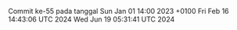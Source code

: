 Commit ke-55 pada tanggal Sun Jan 01 14:00 2023 +0100
Fri Feb 16 14:43:06 UTC 2024
Wed Jun 19 05:31:41 UTC 2024
